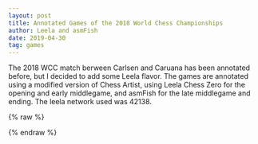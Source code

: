 ```yaml
---
layout: post
title: Annotated Games of the 2018 World Chess Championships
author: Leela and asmFish
date: 2019-04-30
tag: games
---
```


The 2018 WCC match berween Carlsen and Caruana has been annotated before, but I decided to add some
Leela flavor. The games are annotated using a
modified version of Chess Artist, using Leela Chess Zero for the opening and early middlegame, and
asmFish for the late middlegame and ending. The leela network used was 42138.

<!--more-->

{% raw %}
<div class="cbreplay" data-url="/public/pgn/ann_wcc2018.pgn">
        </div>
{% endraw %}
